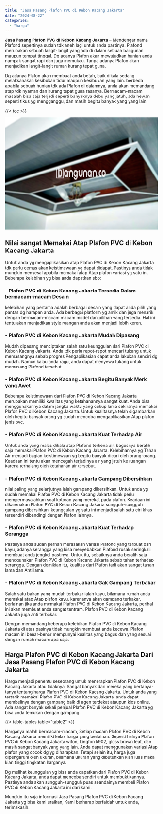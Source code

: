 ```yaml
---
title: "Jasa Pasang Plafon PVC di Kebon Kacang Jakarta"
date: "2024-08-22"
categories: 
  - "harga"
---
```


**Jasa Pasang Plafon PVC di Kebon Kacang Jakarta** – Mendengar nama Plafond sepertinya sudah tdk aneh lagi untuk anda pastinya. Plafond merupakan sebuah langit-langit yang ada di dalam sebuah bangunan maupun tempat tinggal. Dg adanya Plafon akan mewujudkan hunian anda nampak sangat rapi dan juga memukau. Tanpa adanya Plafon akan menjadikan langit-langit rumah kurang tepat guna.

Dg adanya Plafon akan membuat anda betah, baik dikala sedang melaksanakan kesibukan tidur maupun kesibukan yang lain. berbeda apabila sebuah hunian tdk ada Plafon di dalamnya, anda akan memandang atap tdk nyaman dan kurang tepat guna rasanya. Bermacam-macam masalah bisa saja terjadi seperti banyaknya debu yang jatuh, ada hewan seperti tikus yg mengganggu, dan masih begitu banyak yang yang lain.

{{< toc >}}

![Jasa Pasang Plafon PVC di Kebon Kacang Jakarta](/images/flafond-pvc-murah21.png)

## Nilai sangat Memakai Atap Plafon PVC di Kebon Kacang Jakarta

Untuk anda yg mengaplikasikan atap Plafon PVC di Kebon Kacang Jakarta tdk perlu cemas akan keistimewaan yg dapat didapat. Pastinya anda tidak mungkin menyesal apabila memakai atap Atap plafon variasi yg satu ini. Beberapa kelebihan yg bisa anda dapatkan sbb:

### \- Plafon PVC di Kebon Kacang Jakarta Tersedia Dalam bermacam-macam Desain

kelebihan yang pertama adalah berbagai desain yang dapat anda pilih yang pantas dg harapan anda. Ada berbagai platform yg antik dan juga menarik dengan bermacam-macam macam model dan pilihan yang tersedia. Hal ini tentu akan menjadikan style ruangan anda akan menjadi lebih keren.

### \- Plafon PVC di Kebon Kacang Jakarta Mudah Dipasang

Mudah dipasang menciptakan salah satu keunggulan dari Plafon PVC di Kebon Kacang Jakarta. Anda tdk perlu repot-repot mencari tukang untuk memasangnya sebab progres Pengaplikasian dapat anda lakukan sendiri dg mudah. Namun kalau anda ragu, anda dapat menyewa tukang untuk memasang Plafond tersebut.

### \- Plafon PVC di Kebon Kacang Jakarta Begitu Banyak Merk yang Awet

Beberapa keistimewaan dari Plafon PVC di Kebon Kacang Jakarta merupakan memiliki kwalitas yang ketahanannya sangat kuat. Anda bisa menggunakannya dalam jangka waktu yang cukup lama sekiranya memakai Plafon PVC di Kebon Kacang Jakarta. Untuk kualitasnya telah digambarkan oleh begitu banyak orang yg sudah mencoba mengaplikasikan Atap plafon jenis pvc.

### \- Plafon PVC di Kebon Kacang Jakarta Kuat Terhadap Air

Untuk anda yang malas dikala atap Plafond terkena air, bagusnya beralih saja memakai Plafon PVC di Kebon Kacang Jakarta. Kelebihannya yg Tahan Air menjadi bagian keistimewaan yg begitu banyak dicari oleh orang-orang. Keadaan ini tentu akan mencegah terjadinya air yang jatuh ke ruangan karena terhalang oleh ketahanan air tersebut.

### \- Plafon PVC di Kebon Kacang Jakarta Gampang Dibersihkan

nilai paling yang selanjutnya ialah gampang dibersihkan. Untuk anda yg sudah memakai Plafon PVC di Kebon Kacang Jakarta tidak perlu mempermasalahkan soal kotoran yang merekat pada plafon. Keadaan ini dikarenakan Plafon PVC di Kebon Kacang Jakarta sungguh-sungguh gampang dibersihkan. keunggulan yg satu ini menjadi salah satu ciri khas tersendiri dibandingi dengan Plafon lainnya.

### \- Plafon PVC di Kebon Kacang Jakarta Kuat Terhadap Serangga

Pastinya anda sudah pernah merasakan variasi Plafond yang terbuat dari kayu, adanya serangga yang bisa menyebabkan Plafond rusak seringkali membuat anda jengkel pastinya. Untuk itu, sebaiknya anda beralih saja menggunakan Plafon PVC di Kebon Kacang Jakarta sebab tahan terhadap serangga. Dengan demikian itu, kualitas dari Plafon tadi akan sangat tahan lama dan Anti lama.

### \- Plafon PVC di Kebon Kacang Jakarta Gak Gampang Terbakar

Salah satu bahan yang mudah terbakar ialah kayu, bilamana rumah anda memakai atap Atap plafon kayu, karenanya akan gampang terbakar. berlainan jika anda memakai Plafon PVC di Kebon Kacang Jakarta, perihal ini akan membuat anda sangat tentram. Plafon PVC di Kebon Kacang Jakarta juga anti terbakar.

Dengan memandang beberapa kelebihan Plafon PVC di Kebon Kacang Jakarta di atas pasinya tidak mungkin membuat anda kecewa. Plafon macam ini benar-benar mempunyai kualitas yang bagus dan yang sesuai dengan rumah macam apa saja.

## Harga Plafon PVC di Kebon Kacang Jakarta Dari Jasa Pasang Plafon PVC di Kebon Kacang Jakarta

Harga menjadi penentu seseorang untuk menerapkan Plafon PVC di Kebon Kacang Jakarta atau tidaknya. Sangat banyak dari mereka yang bertanya-tanya tentang harga Plafon PVC di Kebon Kacang Jakarta. Untuk anda yang tertarik memakai Plafon PVC di Kebon Kacang Jakarta, anda dapat membelinya dengan gampang baik di agen terdekat ataupun kios online. Ada sangat banyak sekali penjual Plafon PVC di Kebon Kacang Jakarta yg bisa anda temukan dengan gampang.

{{< table-tables table="table2" >}}

Harganya malah bermacam-macam, Setiap macam Plafon PVC di Kebon Kacang Jakarta memiliki kelas harga yang berlainan. Seperti halnya Plafon PVC di Kebon Kacang Jakarta wifon, kingfon k902, gloss brown leaf, dan masih sangat banyak yang yang lain. Anda dapat menggunakan variasi Atap plafon yang cocok dg yg diharapkan. Tetapi selain itu, harga juga dipengaruhi oleh ukuran, bilamana ukuran yang dibutuhkan kian luas maka kian tinggi tingkatan harganya.

Dg melihat keunggulan yg bisa anda dapatkan dari Plafon PVC di Kebon Kacang Jakarta, anda dapat mencoba sendiri untuk membuktikannya. Pastinya anda akan sungguh-sungguh puas seandainya membeli Plafon PVC di Kebon Kacang Jakarta ini dari kami.

Mungkin itu saja informasi Jasa Pasang Plafon PVC di Kebon Kacang Jakarta yg bisa kami uraikan, Kami berharap berfaidah untuk anda, terimakasih.
